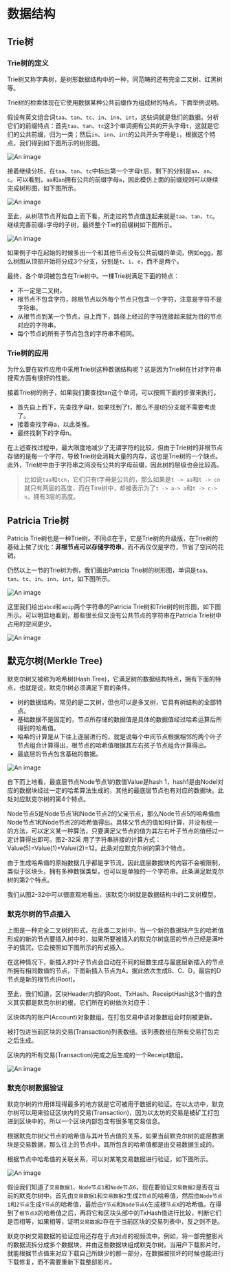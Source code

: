 # 数据结构

## Trie树

### Trie树的定义

Trie树又称字典树，是树形数据结构中的一种，同范畴的还有完全二叉树、红黑树等。

Trie树的检索体现在它使用数据某种公共前缀作为组成树的特点，下面举例说明。

假设有英文组合词`taa`、`tan`、`tc`、`in`、`inn`、`int`，这些词就是我们的数据。分析它们的前缀特点：首先`taa`、`tan`、`tc`这3个单词拥有公共的开头字母`t`，这就是它们的公共前缀，归为一类；然后`in`、`inn`、`int`的公共开头字母是`i`，根据这个特点，我们得到如下图所示的树形图。

![An image](/img/chain/eth/19.png)

接着继续分析，在`taa`、`tan`、`tc`中标出第一个字母`t`后，剩下的分别是`aa`、`an`、`c`。可以看到，`aa`和`an`拥有公共的前缀字母`a`，因此模仿上面的前缀规则可以继续完成树形图，如下图所示。

![An image](/img/chain/eth/20.png)

至此，从树项节点开始自上而下看，所走过的节点值连起来就是`taa`、`tan`、`tc`。继续完善前缀`i`字母的子树，最终整个Tie的前缀树如下图所示。

![An image](/img/chain/eth/21.png)

如果例子中在起始的时候多出一个和其他节点没有公共前缀的单词，例如egg，那么树图从顶部开始将分成3个分支，分别是`t`、`i`、`e`，而不是两个。

最终，各个单词被包含在Trie树中。一棵Trie树满足下面的特点：

- 不一定是二叉树。
- 根节点不包含字符，除根节点以外每个节点只包含一个字符，注意是字符不是字符串。
- 从根节点到某一个节点，自上而下，路径上经过的字符连接起来就为目的节点对应的字符串。
- 每个节点的所有子节点包含的字符串不相同。

### Trie树的应用

为什么要在软件应用中采用Trie树这种数据结构呢？这是因为Trie树在针对字符串搜索方面有很好的性能。

接着Trie树的例子，如果我们要查找tan这个单词，可以按照下面的步骤来执行。

- 首先自上而下，先查找字母t，如果找到了t，那么不是t的分支就不需要考虑了。
- 接着查找字母a，以此类推。
- 最终找剩下的字母n。

在上述查找过程中，最大限度地减少了无谓字符的比较，但由于Trie树的非根节点存储的是每一个字符，导致Trie树会消耗大量的内存，这也是Trie树的一个缺点。此外，Trie树中由于字符串之间没有公共的字母前缀，因此树的层级也会比较高。

> 比如说`taa`和`tcn`，它们只有t字母是公共的，那么如果是`t -> aa`和`t -> cn`就只有两层的高度，而在Tire树中，却被表示为了`t -> a-> a`和`t -> c-> n`，拥有3层的高度。

## Patricia Trie树

Patricia Trie树也是一种Trie树。不同点在于，它是Trie树的升级版，在Trie树的基础上做了优化：**非根节点可以存储字符串**，而不再仅仅是字符，节省了空间的花销。

仍然以上一节的Trie树为例，我们画出Patricia Trie树的树形图，单词是`taa`、`tan`、`tc`、`in`、`inn`、`int`，如下图所示。

![An image](/img/chain/eth/22.png)

这里我们给出`abcd`和`aoip`两个字符串的Patricia Trie树和Trie树的树形图，如下图所示。可以明显地看到，那些很长但又没有公共节点的字符串在Patricia Trie树中占用的空间更少。

![An image](/img/chain/eth/23.png)

## 默克尔树(Merkle Tree)

默克尔树又被称为哈希树(Hash Tree)，它满足树的数据结构特点，拥有下面的特点，也就是说，默克尔树必须满足下面的条件。

- 树的数据结构，常见的是二叉树，但也可以是多叉树，它具有树结构的全部特点。
- 基础数据不是固定的，节点所存储的数据值是具体的数据值经过哈希运算后所得到的哈希值。
- 哈希的计算是从下往上逐层进行的，就是说每个中间节点根据相邻的两个叶子节点组合计算得出，根节点的哈希值根据其左右孩子节点组合计算得出。
- 最底层的节点包含基础的数据。

![An image](/img/chain/eth/24.png)

自下而上地看，最底层节点Node节点1的数值Value是hash 1，hash1是由Nodel对应的数据块经过一定的哈希算法生成的，其他的最底层节点也有对应的数据块。此处对应默克尔树的第4个特点。

Node节点5是Node节点1和Node节点2的父亲节点，那么Node节点5的哈希值由Node节点1和Node节点2的哈希值得出。具体父节点的值如何计算，并没有统一的方法，可以定义某一种算法，只要满足父节点的值为其左右叶子节点的值经过一定计算得出即可。图2-32采
用了字符串拼接的计算方式：Value(5)=Value(1)+Value(2)=12。此条对应默克尔树的第3个特点。

由于生成哈希值的原始数据几乎都是字节流，因此底层数据块的内容不会被限制，类似于区块头，拥有多种数据类型，也可以是单独的一个字符串。此条满足默克尔树的第2个特点。

我们从图2-32中可以很直观地看出，该默克尔树就是数据结构中的二叉树模型。

### 默克尔树的节点插入

上图是一种完全二叉树的形式。在此类二叉树中，当一个新的数据块产生的哈希值形成的新的节点要插入树中时，如果所要被插入的默克尔树底层的节点己经是满叶子的情沉，它会按照如下图所示的形式插入。

在这种情况下，新插入的叶子节点会自动在不同的层数生成与最底层新插入的节点所拥有相同数值的节点，下图新插入节点为A，据此依次生成B、C、D，最后的D节点是新的根节点(Root)。

至此，我们知道，区块Header内部的Root、TxHash、ReceiptHash这3个值的含义其实都是默克尔树的根，它们所在的树依次对应于：

区块体内的账户(Account)对象数组。在打包交易中该对象数组会时刻被更新。

被打包进当前区块的交易(Transaction)列表数组。该列表数组在所有交易打包完之后生成。

区块内的所有交易(Transaction)完成之后生成的一个Receipt数组。

![An image](/img/chain/eth/25.png)

### 默克尔树数据验证

默克尔树的作用体现得最多的地方就是它可被用于数据的验证。在以太坊中，默克尔树可以用来验证区块内的交易(Transaction)，因为以太坊的交易是被矿工打包进到区块中的，所以一个区块内部包含有很多笔交易信息。

根据默克尔树父节点的哈希值与其叶节点值的关系，如果当前默克尔树的底层数据块是交易数据，那么往上的节点中，其所包含的哈希值都是由交易数据生成的。

根据节点中哈希值的关联关系，可以对某笔交易数据进行验证，如下图所示。

![An image](/img/chain/eth/26.png)

假设我们知道了`交易数据1`、`Node节点1`和`Node节点6`，现在要验证`交易数据2`是否在当前的默克尔树中。首先由`交易数据1`和`交易数据2`生成`Z节点`的哈希值，然后由`Node节点1`和`Z节点`生成`Y节点`的哈希值，最后由`Y节点`和`Node节点6`生成根`节点X`的哈希值。在得到了`根节点X`的哈希值之后，再将它和区块头部中的TxHash值进行比较，判断它们是否相等，如果相等，证明`交易数据2`存在于当前区块的交易列表中，反之则不是。

默克尔树交易数据的验证应用还存在于点对点的视频流中。例如，将一部完整影片的数据流拆分成多个数据块，并由这些数据块组成默克尔树。当用户下载影片时，就能根据节点值来对应下载自己所缺少的那一部分，在数据被损坏的时候也能进行下载修复，而不需要重新下载整部影片。
